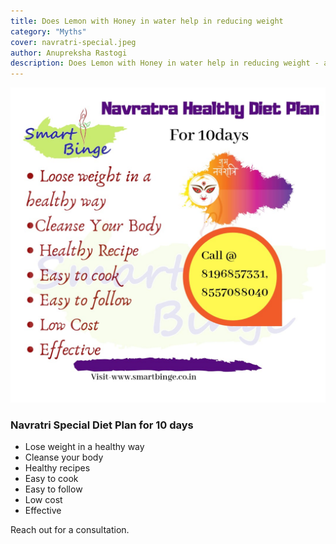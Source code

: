 ```yaml
---
title: Does Lemon with Honey in water help in reducing weight
category: "Myths"
cover: navratri-special.jpeg
author: Anupreksha Rastogi
description: Does Lemon with Honey in water help in reducing weight - a scientific take
---
```


![Navratri Special Diet Plan](navratri-special.jpeg)

### Navratri Special Diet Plan for 10 days

- Lose weight in a healthy way
- Cleanse your body
- Healthy recipes
- Easy to cook
- Easy to follow
- Low cost
- Effective

Reach out for a consultation.
